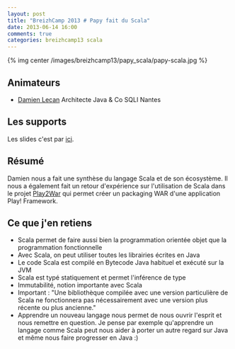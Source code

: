 ```yaml
---
layout: post
title: "BreizhCamp 2013 # Papy fait du Scala"
date: 2013-06-14 16:00
comments: true
categories: breizhcamp13 scala
---
```


{% img center /images/breizhcamp13/papy_scala/papy-scala.jpg %}

## Animateurs

* [Damien Lecan](https://twitter.com/dlecan) Architecte Java & Co SQLI Nantes

## Les supports
Les slides c'est par [ici](http://blog.dlecan.com/breizhcamp2013/papy-fait-du-scala/).

## Résumé
Damien nous a fait une synthèse du langage Scala et de son écosystème. Il nous a également fait un retour d'expérience sur l'utilisation de Scala dans le projet [Play2War](https://github.com/dlecan/play2-war-plugin) qui permet créer un packaging WAR d'une application Play! Framework.

## Ce que j'en retiens

* Scala permet de faire aussi bien la programmation orientée objet que la programmation fonctionnelle
* Avec Scala, on peut utiliser toutes les librairies écrites en Java
* Le code Scala est compilé en Bytecode Java habituel et exécuté sur la JVM
* Scala est typé statiquement et permet l'inférence de type
* Immutabilité, notion importante avec Scala
* Important : "Une bibliothèque compilée avec une version particulière de Scala ne fonctionnera pas nécessairement avec une version plus récente ou plus ancienne."
* Apprendre un nouveau langage nous permet de nous ouvrir l'esprit et nous remettre en question. Je pense par exemple qu'apprendre un langage comme Scala peut nous aider à porter un autre regard sur Java et même nous faire progresser en Java :)
